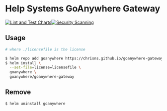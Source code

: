 # Help Systems GoAnywhere Gateway

[![Lint and Test Charts](https://github.com/chrisns/goanywhere-gateway-helmchart/actions/workflows/lint-test.yaml/badge.svg)](https://github.com/chrisns/goanywhere-gateway-helmchart/actions/workflows/lint-test.yaml)[![Security Scanning](https://github.com/chrisns/goanywhere-gateway-helmchart/actions/workflows/security.yml/badge.svg)](https://github.com/chrisns/goanywhere-gateway-helmchart/actions/workflows/security.yml)

## Usage

```bash
# where ./licensefile is the license

$ helm repo add goanywhere https://chrisns.github.io/goanywhere-gateway-helmchart
$ helm install \
  --set-file=license=licensefile \
  goanywhere \
  goanywhere/goanywhere-gateway
```

## Remove

```bash
$ helm uninstall goanywhere
```
